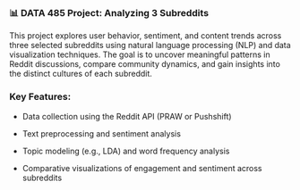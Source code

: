### 📊 DATA 485 Project: Analyzing 3 Subreddits
This project explores user behavior, sentiment, and content trends across three selected subreddits using natural language processing (NLP) and data visualization techniques. The goal is to uncover meaningful patterns in Reddit discussions, compare community dynamics, and gain insights into the distinct cultures of each subreddit.

### Key Features:

- Data collection using the Reddit API (PRAW or Pushshift)

- Text preprocessing and sentiment analysis

- Topic modeling (e.g., LDA) and word frequency analysis

- Comparative visualizations of engagement and sentiment across subreddits
